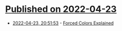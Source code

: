 # [Published on 2022-04-23](index.md)

* [2022-04-23, 20:51:53](https://news.ycombinator.com/item?id=31138416) - [Forced Colors Explained](https://polypane.app/blog/forced-colors-explained-a-practical-guide/)
